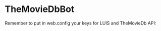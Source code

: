 # TheMovieDbBot

Remember to put in web.config your keys for LUIS and TheMovieDb API:

<add key="Luis.ModelId" value="LuisId" />
<add key="Luis.SubscriptionKey" value="LuisKey" />
<add key="Luis.Domain" value="LuisDomain" />
<add key="APIKey" value="apikey"/>